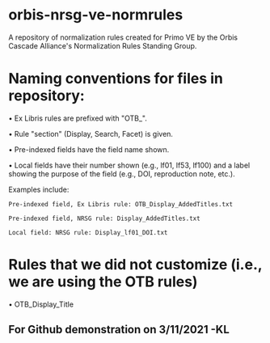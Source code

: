 # orbis-nrsg-ve-normrules
A repository of normalization rules created for Primo VE by the Orbis Cascade Alliance's Normalization Rules Standing Group.

# Naming conventions for files in repository:

• Ex Libris rules are prefixed with "OTB_".

• Rule "section" (Display, Search, Facet) is given.

• Pre-indexed fields have the field name shown.

• Local fields have their number shown (e.g., lf01, lf53, lf100) and a label showing the purpose of the field (e.g., DOI, reproduction note, etc.).

Examples include:

	Pre-indexed field, Ex Libris rule: OTB_Display_AddedTitles.txt

	Pre-indexed field, NRSG rule: Display_AddedTitles.txt

	Local field: NRSG rule: Display_lf01_DOI.txt
	
# Rules that we did not customize (i.e., we are using the OTB rules)

• OTB_Display_Title


## For Github demonstration on 3/11/2021 -KL
